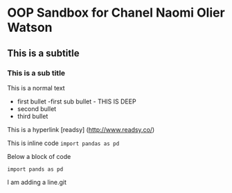 # OOP Sandbox for Chanel Naomi Olier Watson

## This is a subtitle

### This is a sub title

This is a normal text

- first bullet
    -first sub bullet
        - THIS IS DEEP
- second bullet
- third bullet

This is a hyperlink [readsy] (http://www.readsy.co/)

This is inline code `import pandas as pd`

Below a block of code
```
import pands as pd
```

I am adding a line.git 